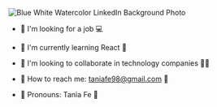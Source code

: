 
![Blue   White Watercolor LinkedIn Background Photo](https://github.com/Taniagf31/Taniagf31/assets/116085996/b11dab49-b1bb-4640-8584-2b6b55a23f4f)

<!-- **Taniagf31/Taniagf31** is a ✨ _special_ ✨ repository because its `README.md` (this file) appears on your GitHub profile. -->

- 💖 I'm looking for a job 💻 

- 💖 I'm currently learning React 📝

* 💖 I'm looking to collaborate in technology companies 👩‍💼

- 💖 How to reach me: taniafe98@gmail.com 📧

- 💖 Pronouns: Tania Fe 🌸

